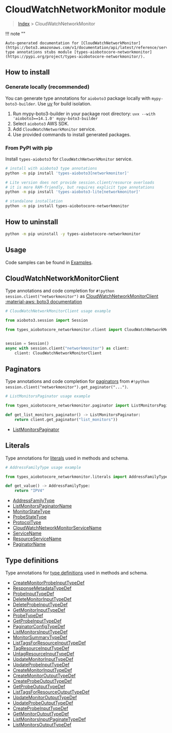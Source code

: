 # CloudWatchNetworkMonitor module

> [Index](../README.md) > CloudWatchNetworkMonitor


!!! note ""

    Auto-generated documentation for [CloudWatchNetworkMonitor](https://boto3.amazonaws.com/v1/documentation/api/latest/reference/services/networkmonitor.html#cloudwatchnetworkmonitor)
    type annotations stubs module [types-aiobotocore-networkmonitor](https://pypi.org/project/types-aiobotocore-networkmonitor/).

## How to install

### Generate locally (recommended)

You can generate type annotations for `aioboto3` package locally with `mypy-boto3-builder`.
Use [uv](https://docs.astral.sh/uv/getting-started/installation/) for build isolation.

1. Run mypy-boto3-builder in your package root directory: `uvx --with 'aioboto3==14.1.0' mypy-boto3-builder`
1. Select `aioboto3` AWS SDK.
1. Add `CloudWatchNetworkMonitor` service.
1. Use provided commands to install generated packages.



### From PyPI with pip

Install `types-aioboto3` for `CloudWatchNetworkMonitor` service.

```bash
# install with aioboto3 type annotations
python -m pip install 'types-aioboto3[networkmonitor]'

# Lite version does not provide session.client/resource overloads
# it is more RAM-friendly, but requires explicit type annotations
python -m pip install 'types-aioboto3-lite[networkmonitor]'

# standalone installation
python -m pip install types-aiobotocore-networkmonitor
```



## How to uninstall

```bash
python -m pip uninstall -y types-aiobotocore-networkmonitor
```

## Usage

Code samples can be found in [Examples](./usage.md).

## CloudWatchNetworkMonitorClient

Type annotations and code completion for  `#!python session.client("networkmonitor")` as [CloudWatchNetworkMonitorClient](./client.md)
[:material-aws: boto3 documentation](https://boto3.amazonaws.com/v1/documentation/api/latest/reference/services/networkmonitor.html#CloudWatchNetworkMonitor.Client)

```python
# CloudWatchNetworkMonitorClient usage example

from aioboto3.session import Session

from types_aiobotocore_networkmonitor.client import CloudWatchNetworkMonitorClient


session = Session()
async with session.client("networkmonitor") as client:
    client: CloudWatchNetworkMonitorClient
```


## Paginators

Type annotations and code completion for
[paginators](./paginators.md)
from `#!python session.client("networkmonitor").get_paginator("...")`.

```python
# ListMonitorsPaginator usage example

from types_aiobotocore_networkmonitor.paginator import ListMonitorsPaginator

def get_list_monitors_paginator() -> ListMonitorsPaginator:
    return client.get_paginator("list_monitors"))
```

- [ListMonitorsPaginator](./paginators.md#listmonitorspaginator)








## Literals

Type annotations for [literals](./literals.md) used in methods and schema.

```python
# AddressFamilyType usage example

from types_aiobotocore_networkmonitor.literals import AddressFamilyType

def get_value() -> AddressFamilyType:
    return "IPV4"
```

- [AddressFamilyType](./literals.md#addressfamilytype)
- [ListMonitorsPaginatorName](./literals.md#listmonitorspaginatorname)
- [MonitorStateType](./literals.md#monitorstatetype)
- [ProbeStateType](./literals.md#probestatetype)
- [ProtocolType](./literals.md#protocoltype)
- [CloudWatchNetworkMonitorServiceName](./literals.md#cloudwatchnetworkmonitorservicename)
- [ServiceName](./literals.md#servicename)
- [ResourceServiceName](./literals.md#resourceservicename)
- [PaginatorName](./literals.md#paginatorname)




## Type definitions

Type annotations for [type definitions](./type_defs.md) used in methods and schema.

- [CreateMonitorProbeInputTypeDef](./type_defs.md#createmonitorprobeinputtypedef)
- [ResponseMetadataTypeDef](./type_defs.md#responsemetadatatypedef)
- [ProbeInputTypeDef](./type_defs.md#probeinputtypedef)
- [DeleteMonitorInputTypeDef](./type_defs.md#deletemonitorinputtypedef)
- [DeleteProbeInputTypeDef](./type_defs.md#deleteprobeinputtypedef)
- [GetMonitorInputTypeDef](./type_defs.md#getmonitorinputtypedef)
- [ProbeTypeDef](./type_defs.md#probetypedef)
- [GetProbeInputTypeDef](./type_defs.md#getprobeinputtypedef)
- [PaginatorConfigTypeDef](./type_defs.md#paginatorconfigtypedef)
- [ListMonitorsInputTypeDef](./type_defs.md#listmonitorsinputtypedef)
- [MonitorSummaryTypeDef](./type_defs.md#monitorsummarytypedef)
- [ListTagsForResourceInputTypeDef](./type_defs.md#listtagsforresourceinputtypedef)
- [TagResourceInputTypeDef](./type_defs.md#tagresourceinputtypedef)
- [UntagResourceInputTypeDef](./type_defs.md#untagresourceinputtypedef)
- [UpdateMonitorInputTypeDef](./type_defs.md#updatemonitorinputtypedef)
- [UpdateProbeInputTypeDef](./type_defs.md#updateprobeinputtypedef)
- [CreateMonitorInputTypeDef](./type_defs.md#createmonitorinputtypedef)
- [CreateMonitorOutputTypeDef](./type_defs.md#createmonitoroutputtypedef)
- [CreateProbeOutputTypeDef](./type_defs.md#createprobeoutputtypedef)
- [GetProbeOutputTypeDef](./type_defs.md#getprobeoutputtypedef)
- [ListTagsForResourceOutputTypeDef](./type_defs.md#listtagsforresourceoutputtypedef)
- [UpdateMonitorOutputTypeDef](./type_defs.md#updatemonitoroutputtypedef)
- [UpdateProbeOutputTypeDef](./type_defs.md#updateprobeoutputtypedef)
- [CreateProbeInputTypeDef](./type_defs.md#createprobeinputtypedef)
- [GetMonitorOutputTypeDef](./type_defs.md#getmonitoroutputtypedef)
- [ListMonitorsInputPaginateTypeDef](./type_defs.md#listmonitorsinputpaginatetypedef)
- [ListMonitorsOutputTypeDef](./type_defs.md#listmonitorsoutputtypedef)

